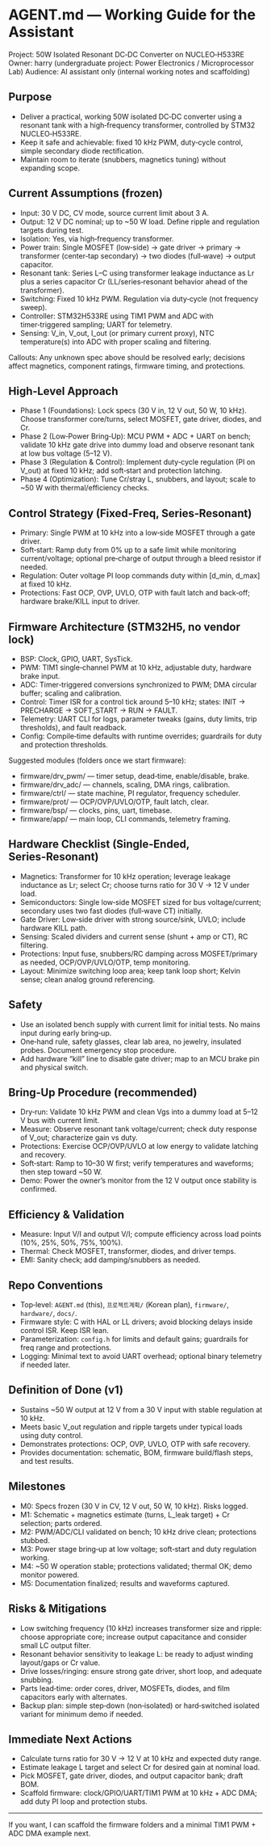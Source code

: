 # AGENT.md — Working Guide for the Assistant

Project: 50W Isolated Resonant DC‑DC Converter on NUCLEO‑H533RE
Owner: harry (undergraduate project: Power Electronics / Microprocessor Lab)
Audience: AI assistant only (internal working notes and scaffolding)

## Purpose
- Deliver a practical, working 50W isolated DC‑DC converter using a resonant tank with a high‑frequency transformer, controlled by STM32 NUCLEO‑H533RE.
- Keep it safe and achievable: fixed 10 kHz PWM, duty‑cycle control, simple secondary diode rectification.
- Maintain room to iterate (snubbers, magnetics tuning) without expanding scope.

## Current Assumptions (frozen)
- Input: 30 V DC, CV mode, source current limit about 3 A.
- Output: 12 V DC nominal; up to ~50 W load. Define ripple and regulation targets during test.
- Isolation: Yes, via high‑frequency transformer.
- Power train: Single MOSFET (low‑side) → gate driver → primary → transformer (center‑tap secondary) → two diodes (full‑wave) → output capacitor.
- Resonant tank: Series L–C using transformer leakage inductance as Lr plus a series capacitor Cr (LL/series‑resonant behavior ahead of the transformer).
- Switching: Fixed 10 kHz PWM. Regulation via duty‑cycle (not frequency sweep).
- Controller: STM32H533RE using TIM1 PWM and ADC with timer‑triggered sampling; UART for telemetry.
- Sensing: V_in, V_out, I_out (or primary current proxy), NTC temperature(s) into ADC with proper scaling and filtering.

Callouts: Any unknown spec above should be resolved early; decisions affect magnetics, component ratings, firmware timing, and protections.

## High‑Level Approach
- Phase 1 (Foundations): Lock specs (30 V in, 12 V out, 50 W, 10 kHz). Choose transformer core/turns, select MOSFET, gate driver, diodes, and Cr.
- Phase 2 (Low‑Power Bring‑Up): MCU PWM + ADC + UART on bench; validate 10 kHz gate drive into dummy load and observe resonant tank at low bus voltage (5–12 V).
- Phase 3 (Regulation & Control): Implement duty‑cycle regulation (PI on V_out) at fixed 10 kHz; add soft‑start and protection latching.
- Phase 4 (Optimization): Tune Cr/stray L, snubbers, and layout; scale to ~50 W with thermal/efficiency checks.

## Control Strategy (Fixed‑Freq, Series‑Resonant)
- Primary: Single PWM at 10 kHz into a low‑side MOSFET through a gate driver.
- Soft‑start: Ramp duty from 0% up to a safe limit while monitoring current/voltage; optional pre‑charge of output through a bleed resistor if needed.
- Regulation: Outer voltage PI loop commands duty within [d_min, d_max] at fixed 10 kHz.
- Protections: Fast OCP, OVP, UVLO, OTP with fault latch and back‑off; hardware brake/KILL input to driver.

## Firmware Architecture (STM32H5, no vendor lock)
- BSP: Clock, GPIO, UART, SysTick.
- PWM: TIM1 single‑channel PWM at 10 kHz, adjustable duty, hardware brake input.
- ADC: Timer‑triggered conversions synchronized to PWM; DMA circular buffer; scaling and calibration.
- Control: Timer ISR for a control tick around 5–10 kHz; states: INIT → PRECHARGE → SOFT_START → RUN → FAULT.
- Telemetry: UART CLI for logs, parameter tweaks (gains, duty limits, trip thresholds), and fault readback.
- Config: Compile‑time defaults with runtime overrides; guardrails for duty and protection thresholds.

Suggested modules (folders once we start firmware):
- firmware/drv_pwm/ — timer setup, dead‑time, enable/disable, brake.
- firmware/drv_adc/ — channels, scaling, DMA rings, calibration.
- firmware/ctrl/ — state machine, PI regulator, frequency scheduler.
- firmware/prot/ — OCP/OVP/UVLO/OTP, fault latch, clear.
- firmware/bsp/ — clocks, pins, uart, timebase.
- firmware/app/ — main loop, CLI commands, telemetry framing.

## Hardware Checklist (Single‑Ended, Series‑Resonant)
- Magnetics: Transformer for 10 kHz operation; leverage leakage inductance as Lr; select Cr; choose turns ratio for 30 V → 12 V under load.
- Semiconductors: Single low‑side MOSFET sized for bus voltage/current; secondary uses two fast diodes (full‑wave CT) initially.
- Gate Driver: Low‑side driver with strong source/sink, UVLO; include hardware KILL path.
- Sensing: Scaled dividers and current sense (shunt + amp or CT), RC filtering.
- Protections: Input fuse, snubbers/RC damping across MOSFET/primary as needed, OCP/OVP/UVLO/OTP, temp monitoring.
- Layout: Minimize switching loop area; keep tank loop short; Kelvin sense; clean analog ground referencing.

## Safety
- Use an isolated bench supply with current limit for initial tests. No mains input during early bring‑up.
- One‑hand rule, safety glasses, clear lab area, no jewelry, insulated probes. Document emergency stop procedure.
- Add hardware “kill” line to disable gate driver; map to an MCU brake pin and physical switch.

## Bring‑Up Procedure (recommended)
- Dry‑run: Validate 10 kHz PWM and clean Vgs into a dummy load at 5–12 V bus with current limit.
- Measure: Observe resonant tank voltage/current; check duty response of V_out; characterize gain vs duty.
- Protections: Exercise OCP/OVP/UVLO at low energy to validate latching and recovery.
- Soft‑start: Ramp to 10–30 W first; verify temperatures and waveforms; then step toward ~50 W.
- Demo: Power the owner’s monitor from the 12 V output once stability is confirmed.

## Efficiency & Validation
- Measure: Input V/I and output V/I; compute efficiency across load points (10%, 25%, 50%, 75%, 100%).
- Thermal: Check MOSFET, transformer, diodes, and driver temps.
- EMI: Sanity check; add damping/snubbers as needed.

## Repo Conventions
- Top‑level: `AGENT.md` (this), `프로젝트계획/` (Korean plan), `firmware/`, `hardware/`, `docs/`.
- Firmware style: C with HAL or LL drivers; avoid blocking delays inside control ISR. Keep ISR lean.
- Parameterization: `config.h` for limits and default gains; guardrails for freq range and protections.
- Logging: Minimal text to avoid UART overhead; optional binary telemetry if needed later.

## Definition of Done (v1)
- Sustains ~50 W output at 12 V from a 30 V input with stable regulation at 10 kHz.
- Meets basic V_out regulation and ripple targets under typical loads using duty control.
- Demonstrates protections: OCP, OVP, UVLO, OTP with safe recovery.
- Provides documentation: schematic, BOM, firmware build/flash steps, and test results.

## Milestones
- M0: Specs frozen (30 V in CV, 12 V out, 50 W, 10 kHz). Risks logged.
- M1: Schematic + magnetics estimate (turns, L_leak target) + Cr selection; parts ordered.
- M2: PWM/ADC/CLI validated on bench; 10 kHz drive clean; protections stubbed.
- M3: Power stage bring‑up at low voltage; soft‑start and duty regulation working.
- M4: ~50 W operation stable; protections validated; thermal OK; demo monitor powered.
- M5: Documentation finalized; results and waveforms captured.

## Risks & Mitigations
- Low switching frequency (10 kHz) increases transformer size and ripple: choose appropriate core; increase output capacitance and consider small LC output filter.
- Resonant behavior sensitivity to leakage L: be ready to adjust winding layout/gaps or Cr value.
- Drive losses/ringing: ensure strong gate driver, short loop, and adequate snubbing.
- Parts lead‑time: order cores, driver, MOSFETs, diodes, and film capacitors early with alternates.
- Backup plan: simple step‑down (non‑isolated) or hard‑switched isolated variant for minimum demo if needed.

## Immediate Next Actions
- Calculate turns ratio for 30 V → 12 V at 10 kHz and expected duty range.
- Estimate leakage L target and select Cr for desired gain at nominal load.
- Pick MOSFET, gate driver, diodes, and output capacitor bank; draft BOM.
- Scaffold firmware: clock/GPIO/UART/TIM1 PWM at 10 kHz + ADC DMA; add duty PI loop and protection stubs.

---
If you want, I can scaffold the firmware folders and a minimal TIM1 PWM + ADC DMA example next.
